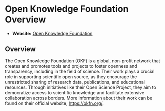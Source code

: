 # Open Knowledge Foundation Overview

- **Website:** [Open Knowledge Foundation](https://okfn.org/)

## Overview

The Open Knowledge Foundation (OKF) is a global, non-profit network that creates and promotes tools and projects to foster openness and transparency, including in the field of science. Their work plays a crucial role in supporting scientific open source, as they encourage the unrestricted sharing of research data, publications, and educational resources. Through initiatives like their Open Science Project, they aim to democratize access to scientific knowledge and facilitate extensive collaboration across borders. More information about their work can be found on their official website, <https://okfn.org/>.
